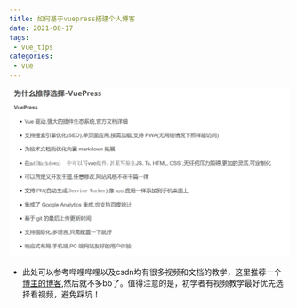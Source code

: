 ```yaml
---
title: 如何基于vuepress搭建个人博客
date: 2021-08-17
tags:
 - vue_tips
categories:
 - vue
---
```

![Image text](../../../.vuepress/public/why.png)

- 此处可以参考哔哩哔哩以及csdn均有很多视频和文档的教学，这里推荐一个[博主的博客](www.zhangyunchen.cc/),然后就不多bb了。值得注意的是，初学者有视频教学最好优先选择看视频，避免踩坑！